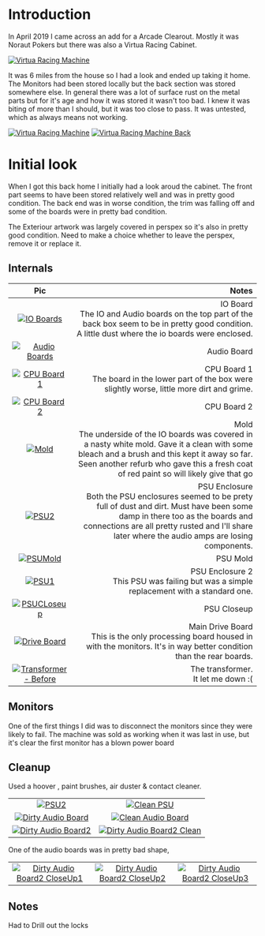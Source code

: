 # Introduction

In April 2019 I came across an add for a Arcade Clearout. 
Mostly it was Noraut Pokers but there was also a Virtua Racing Cabinet.

[![][Sadvert]][Ladvert]

It was 6 miles from the house so I had a look and ended up taking it home.
The Monitors had been stored locally but the back section was stored somewhere else. 
In general there was a lot of surface rust on the metal parts but for it's age and how it was stored it wasn't too bad.
I knew it was biting of more than I should, but it was too close to pass.
It was untested, which as always means not working.



[![][Svrmachine]][Lvrmachine]
[![][SvrmachineBack]][LvrmachineBack]

# Initial look
When I got this back home I initially had a look aroud the cabinet. The front part seems to have been stored relatively well and was in pretty good condition.
The back end was in worse condition, the trim was falling off and some of the boards were in pretty bad condition.

The Exteriour artwork was largely covered in perspex so it's also in pretty good condition. Need to make a choice whether to leave the perspex, remove it or replace it.

## Internals

|  Pic            | Notes  |
| :-------------:| -----:|
|  [![][Sioboard]][Lioboard] | IO Board </br>  The IO and Audio boards on the top part of the back box seem to be in pretty good condition. A little dust where the io boards were enclosed. |
| [![][Saudioboard]][Laudioboard]   | Audio Board  </br>   |
| [![][Scpuboard1]][Lcpuboard1]     | CPU Board 1 </br> The board in the lower part of the box were slightly worse, little more dirt and grime. |
| [![][Scpuboard2]][Lcpuboard2]    | CPU Board 2 </br> |
| [![][Smold]][Lmold]    | Mold </br> The underside of the IO boards was covered in a nasty white mold. Gave it a clean with some bleach and a brush and this kept it away so far. Seen another refurb who gave this a fresh coat of red paint so will likely give that go |
| [![][Spsu2]][Lpsu2]    | PSU Enclosure </br> Both the PSU enclosures seemed to be prety full of dust and dirt. Must have been some damp in there too as the boards and connections are all pretty rusted and I'll share later where the audio amps are losing components. |
| [![][Spsumold]][Lpsumold]    | PSU Mold </br> |
| [![][Spsu1]][Lpsu1]    | PSU Enclosure 2 </br>  This PSU was failing but was a simple replacement with a standard one.|
| [![][Spsuclose]][Lpsuclose]    | PSU Closeup </br> |
| [![][Sdriveboard]][Ldriveboard]    | Main Drive Board </br> This is the only processing board housed in with the monitors. It's in way better condition than the rear boards.|
| [![][Stransformer]][Ltransformer]  | The transformer.  </br> It let me down :( |

## Monitors

One of the first things I did was to disconnect the monitors since they were likely to fail. The machine was sold as working when it was last in use, but it's clear the first monitor has a blown power board


## Cleanup

Used a hoover , paint brushes, air duster & contact cleaner.

|               |       |
|:-------------:|:-----:|
| [![][Spsu2]][Lpsu2]                       | [![][Spsunomold]][Lpsunomold] |
| [![][Sdirtyboard2]][Ldirtyboard2]         | [![][Sdirtyboard3]][Ldirtyboard3]  |
| [![][SdirtyboardNo2_1]][LdirtyboardNo2_1] | [![][SdirtyboardNo2_5]][LdirtyboardNo2_5] |

One of the audio boards was in pretty bad shape, 

|     |     |     |
|:---:|:---:|:---:|
| [![][SdirtyboardNo2_2]][LdirtyboardNo2_2] | [![][SdirtyboardNo2_3]][LdirtyboardNo2_3] | [![][SdirtyboardNo2_4]][LdirtyboardNo2_4] |



## Notes

Had to Drill out the locks

[Sadvert]: images/Gumtree_Screenshot_20200521_Small.jpg "Virtua Racing Machine"
[Ladvert]: images/Gumtree_Screenshot_20200521_Large.jpg "Virtua Racing Machine"


[Svrmachine]: images/IMG_20190406_181004_Small.jpg "Virtua Racing Machine"
[Lvrmachine]: images/IMG_20190406_181004_Large.jpg "Virtua Racing Machine"

[SvrmachineBack]: images/IMG_20200521_183957_Small.jpg "Virtua Racing Machine Back"
[LvrmachineBack]: images/IMG_20200521_183957_Large.jpg "Virtua Racing Machine Back"



[Lioboard]: images/IMG_20190407_154446_Large.jpg "IO Boards"
[Laudioboard]: images/IMG_20190407_154449_Large.jpg "Audio Boards"
[Lcpuboard1]: images/IMG_20190407_154516_Large.jpg "CPU Board 1"
[Lcpuboard2]: images/IMG_20190407_154513_Large.jpg "CPU Board 2"
[Lmold]: images/IMG_20190407_154627_Large.jpg "Mold"
[Lpsu2]: images/IMG_20190408_195219_Large.jpg "PSU2"
[Lpsu1]: images/IMG_20190408_195508_Large.jpg "PSU1"
[Lpsumold]: images/IMG_20190408_195511_Large.jpg "PSUMold"
[Lpsuclose]: images/IMG_20190412_191505_Large.jpg "PSUCLoseup"
[Lpsulabel]: images/IMG_20190412_193514_Large.jpg "Philip Shefras Spares"
[Ldirtyboard]: images/IMG_20190412_194220_Large.jpg "Dirty Audio Board CloseUp"
[Ldirtyboard2]: images/IMG_20190412_194912_Large.jpg "Dirty Audio Board"
[Ldirtyboard3]: images/IMG_20190412_195333_Large.jpg "Clean Audio Board"
[Lpsunomold]: images/IMG_20190412_201900_Large.jpg "Clean PSU"
[Ldriveboard]: images/IMG_20190412_204904_Large.jpg "Drive Board"
[Ltransformer]: images/IMG_20190412_204917_Large.jpg "Transformer - Before"
[Lpeddlesback]: images/IMG_20190412_204952_Large.jpg "Peddle Resistors"
[Lsteeringback]: images/IMG_20190412_205004_Large.jpg "Steering Resistors"
[LdirtyboardNo2_1]: images/IMG_20190427_122531_Large.jpg "Dirty Audio Board2"
[LdirtyboardNo2_2]: images/IMG_20190427_122545_Large.jpg "Dirty Audio Board2 CloseUp1"
[LdirtyboardNo2_3]: images/IMG_20190427_122613_Large.jpg "Dirty Audio Board2 CloseUp2"
[LdirtyboardNo2_4]: images/IMG_20190427_123450_Large.jpg "Dirty Audio Board2 CloseUp3"
[LdirtyboardNo2_5]: images/IMG_20190427_123531_Large.jpg "Dirty Audio Board2 Clean"

[Sioboard]: images/IMG_20190407_154446_Small.jpg "IO Boards"
[Saudioboard]: images/IMG_20190407_154449_Small.jpg "Audio Boards"
[Scpuboard1]: images/IMG_20190407_154516_Small.jpg "CPU Board 1"
[Scpuboard2]: images/IMG_20190407_154513_Small.jpg "CPU Board 2"
[Smold]: images/IMG_20190407_154627_Small.jpg "Mold"
[Spsu2]: images/IMG_20190408_195219_Small.jpg "PSU2"
[Spsu1]: images/IMG_20190408_195508_Small.jpg "PSU1"
[Spsumold]: images/IMG_20190408_195511_Small.jpg "PSUMold"
[Spsuclose]: images/IMG_20190412_191505_Small.jpg "PSUCLoseup"
[Spsulabel]: images/IMG_20190412_193514_Small.jpg "Philip Shefras Spares"
[Sdirtyboard]: images/IMG_20190412_194220_Small.jpg "Dirty Audio Board CloseUp"
[Sdirtyboard2]: images/IMG_20190412_194912_Small.jpg "Dirty Audio Board"
[Sdirtyboard3]: images/IMG_20190412_195333_Small.jpg "Clean Audio Board"
[Spsunomold]: images/IMG_20190412_201900_Small.jpg "Clean PSU"
[Sdriveboard]: images/IMG_20190412_204904_Small.jpg "Drive Board"
[Stransformer]: images/IMG_20190412_204917_Small.jpg "Transformer - Before"
[Speddlesback]: images/IMG_20190412_204952_Small.jpg "Peddle Resistors"
[Ssteeringback]: images/IMG_20190412_205004_Small.jpg "Steering Resistors"
[SdirtyboardNo2_1]: images/IMG_20190427_122531_Small.jpg "Dirty Audio Board2"
[SdirtyboardNo2_2]: images/IMG_20190427_122545_Small.jpg "Dirty Audio Board2 CloseUp1"
[SdirtyboardNo2_3]: images/IMG_20190427_122613_Small.jpg "Dirty Audio Board2 CloseUp2"
[SdirtyboardNo2_4]: images/IMG_20190427_123450_Small.jpg "Dirty Audio Board2 CloseUp3"
[SdirtyboardNo2_5]: images/IMG_20190427_123531_Small.jpg "Dirty Audio Board2 Clean"
